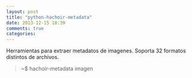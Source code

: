 ```yaml
---
layout: post
title: "python-hachoir-metadata"
date: 2013-12-15 18:39
comments: true
categories: 
---
```

Herramientas para extraer metadatos de imagenes. Soporta 32 formatos distintos de archivos.

>~$ hachoir-metadata imagen

